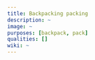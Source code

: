 ```yaml
---
title: Backpacking packing
description: ~
image: ~
purposes: [backpack, pack]
qualities: []
wiki: ~
---
```

